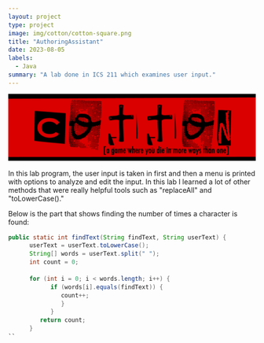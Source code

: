 ```yaml
---
layout: project
type: project
image: img/cotton/cotton-square.png
title: "AuthoringAssistant"
date: 2023-08-05
labels:
  - Java
summary: "A lab done in ICS 211 which examines user input."
---
```


<img class="img-fluid" src="../img/cotton/cotton-header.png">

In this lab program, the user input is taken in first and then a menu is printed with options to analyze and edit the input. In this lab I learned a lot of other methods that were really helpful tools such as "replaceAll" and "toLowerCase()." 


Below is the part that shows finding the number of times a character is found:

```Java
public static int findText(String findText, String userText) {
      userText = userText.toLowerCase();
      String[] words = userText.split(" ");
      int count = 0;

      for (int i = 0; i < words.length; i++) {
            if (words[i].equals(findText)) {
               count++;
               }
            }
         return count;
      }
``

